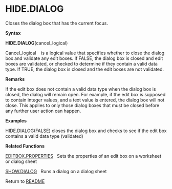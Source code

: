 # HIDE.DIALOG

Closes the dialog box that has the current focus.

**Syntax**

**HIDE.DIALOG**(cancel\_logical)

Cancel\_logical&nbsp;&nbsp;&nbsp;&nbsp;is a logical value that specifies
whether to close the dialog box and validate any edit boxes. If FALSE,
the dialog box is closed and edit boxes are validated, or checked to
determine if they contain a valid data type. If TRUE, the dialog box is
closed and the edit boxes are not validated.

**Remarks**

If the edit box does not contain a valid data type when the dialog box
is closed, the dialog will remain open. For example, if the edit box is
supposed to contain integer values, and a text value is entered, the
dialog box will not close. This applies to only those dialog boxes that
must be closed before any further user action can happen.

**Examples**

HIDE.DIALOG(FALSE) closes the dialog box and checks to see if the edit
box contains a valid data type (validated)

**Related Functions**

[EDITBOX.PROPERTIES](EDITBOX.PROPERTIES.md)&nbsp;&nbsp;&nbsp;Sets the properties of an edit box
on a worksheet or dialog sheet

[SHOW.DIALOG](SHOW.DIALOG.md)&nbsp;&nbsp;&nbsp;Runs a dialog on a dialog sheet



Return to [README](README.md)

